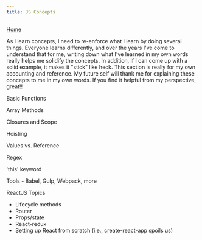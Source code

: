 ```yaml
---
title: JS Concepts
---
```

[Home](https://calvincheng.dev)

As I learn concepts, I need to re-enforce what I learn by doing several things. Everyone learns differently, and over the years I've come to understand that for me, writing down what I've learned in my own words really helps me solidify the concepts. In addition, if I can come up with a solid example, it makes it "stick" like heck. This section is really for my own accounting and reference. My future self will thank me for explaining these concepts to me in my own words. If you find it helpful from my perspective, great!! 

Basic Functions

Array Methods

Closures and Scope

Hoisting

Values vs. Reference

Regex

'this' keyword

Tools - Babel, Gulp, Webpack, more

ReactJS Topics
* Lifecycle methods
* Router
* Props/state
* React-redux
* Setting up React from scratch (i.e., create-react-app spoils us)
